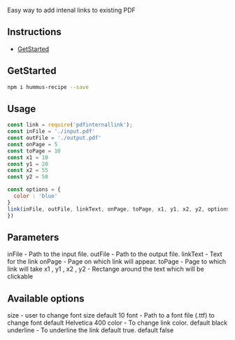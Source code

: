 Easy way to add intenal links to existing PDF


## Instructions

* [GetStarted](#getstarted)

## GetStarted

```bash
npm i hummus-recipe --save
```

## Usage

```javascript
const link = require('pdfinternallink');
const inFile = './input.pdf'
const outFile = './output.pdf'
const onPage = 5
const toPage = 10
const x1 = 10
const y1 = 20
const x2 = 55
const y2 = 50

const options = {
  color : 'blue'
}
link(inFile, outFile, linkText, onPage, toPage, x1, y1, x2, y2, options)
})
```

## Parameters 
 inFile - Path to the input file.
 outFile - Path to the output file.
 linkText - Text for the link
 onPage - Page on which link will appear.
 toPage - Page to which link will take
 x1 , y1 , x2 , y2 - Rectange around the text which will be clickable 
  

## Available options
  size - user to change font size default 10
  font - Path to a font file (.ttf) to change font default Helvetica 400
  color - To change link color. default black
  underline - To underline the link default true. default false


